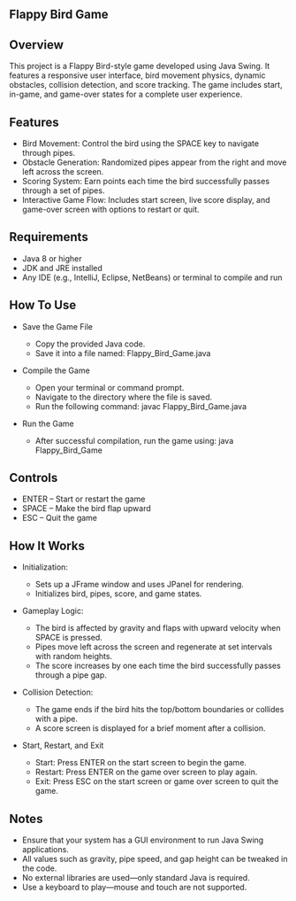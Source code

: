 Flappy Bird Game
----------------

Overview
--------
This project is a Flappy Bird-style game developed using Java Swing. It features a responsive user interface, bird movement physics, dynamic obstacles, collision detection, and score tracking. The game includes start, in-game, and game-over states for a complete user experience.

Features
--------
- Bird Movement: Control the bird using the SPACE key to navigate through pipes.
- Obstacle Generation: Randomized pipes appear from the right and move left across the screen.
- Scoring System: Earn points each time the bird successfully passes through a set of pipes.
- Interactive Game Flow: Includes start screen, live score display, and game-over screen with options to restart or quit.

Requirements
------------
- Java 8 or higher
- JDK and JRE installed
- Any IDE (e.g., IntelliJ, Eclipse, NetBeans) or terminal to compile and run

How To Use
----------
- Save the Game File
  - Copy the provided Java code.
  - Save it into a file named: Flappy_Bird_Game.java

- Compile the Game
  - Open your terminal or command prompt.
  - Navigate to the directory where the file is saved.
  - Run the following command: javac Flappy_Bird_Game.java

- Run the Game
  - After successful compilation, run the game using: java Flappy_Bird_Game

Controls
--------
- ENTER – Start or restart the game
- SPACE – Make the bird flap upward
- ESC – Quit the game

How It Works
------------
- Initialization:
  - Sets up a JFrame window and uses JPanel for rendering.
  - Initializes bird, pipes, score, and game states.

- Gameplay Logic:
  - The bird is affected by gravity and flaps with upward velocity when SPACE is pressed.
  - Pipes move left across the screen and regenerate at set intervals with random heights.
  - The score increases by one each time the bird successfully passes through a pipe gap.

- Collision Detection:
  - The game ends if the bird hits the top/bottom boundaries or collides with a pipe.
  - A score screen is displayed for a brief moment after a collision.

- Start, Restart, and Exit
  - Start: Press ENTER on the start screen to begin the game.
  - Restart: Press ENTER on the game over screen to play again.
  - Exit: Press ESC on the start screen or game over screen to quit the game.

Notes
-----
- Ensure that your system has a GUI environment to run Java Swing applications.
- All values such as gravity, pipe speed, and gap height can be tweaked in the code.
- No external libraries are used—only standard Java is required.
- Use a keyboard to play—mouse and touch are not supported.
